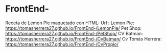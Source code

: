 # FrontEnd-
Receta de Lemon Pie maquetado con HTML:
Url : 
Lemon Pie:  https://tomasherrera27.github.io/FrontEnd-/LemonPie/
Pet Shop:   https://tomasherrera27.github.io/FrontEnd-/PetShop/ 
CV Batman:  https://tomasherrera27.github.io/FrontEnd-/CvBatman/
Cv Tomás Herrera:  
https://tomasherrera27.github.io/FrontEnd-/CvPropio/
